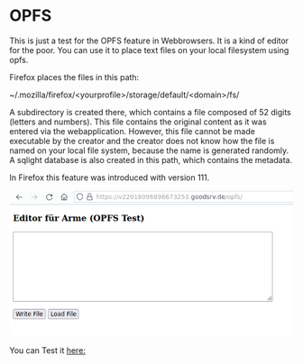 # OPFS
This is just a test for the OPFS feature in Webbrowsers.
It is a kind of editor for the poor. 
You can use it to place text files on your local filesystem using opfs.

Firefox places the files in this path:

~/.mozilla/firefox/\<yourprofile\>/storage/default/\<domain\>/fs/

A subdirectory is created there, which contains a file composed of 52 digits (letters and numbers).
This file contains the original content as it was entered via the webapplication.
However, this file cannot be made executable by the creator and the creator does not know how the file is
named on your local file system, because the name is generated randomly.
A sqlight database is also created in this path, which contains the metadata.

In Firefox this feature was introduced with version 111.

![Abbildung: Timer](https://github.com/wariasar/opfs/blob/master/screenshot.png)

You can Test it [here: ](https://v22018096896673253.goodsrv.de/opfs/)



